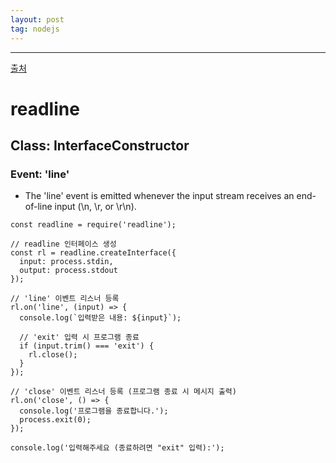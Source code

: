 ```yaml
---
layout: post
tag: nodejs
---
```

***

[출처](https://nodejs.org/docs/latest/api/readline.html)

# readline

## Class: InterfaceConstructor

### Event: 'line'

- The 'line' event is emitted whenever the input stream receives an end-of-line input (\n, \r, or \r\n). 

```
const readline = require('readline');

// readline 인터페이스 생성
const rl = readline.createInterface({
  input: process.stdin,
  output: process.stdout
});

// 'line' 이벤트 리스너 등록
rl.on('line', (input) => {
  console.log(`입력받은 내용: ${input}`);
  
  // 'exit' 입력 시 프로그램 종료
  if (input.trim() === 'exit') {
    rl.close();
  }
});

// 'close' 이벤트 리스너 등록 (프로그램 종료 시 메시지 출력)
rl.on('close', () => {
  console.log('프로그램을 종료합니다.');
  process.exit(0);
});

console.log('입력해주세요 (종료하려면 "exit" 입력):');
```
<br>